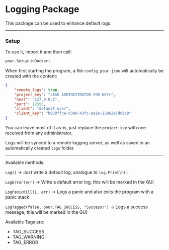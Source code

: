 # Logging Package

This package can be used to enhance default logs.

---



### Setup

To use it, import it and then call:

```go
pour.Setup(inDocker)
```


When first starting the program, a file `config_pour.json` will automatically be created with the content:


```json
{
	"remote_logs": true, 
	"project_key": "<ASK ADMINISTRATOR FOR KEY>", 
	"host": "127.0.0.1", 
	"port": 12555, 
	"client": "default_user", 
	"client_key": "b930ffce-d388-43fc-aa1a-13962a7d6bc9" 
}
```

You can leave most of it as-is, just replace the `project_key` with one received from any administrator.

Logs will be synced to a remote logging server, as well as saved in an automatically created `logs` folder.

---

Available methods:

`Log()` -> Just write a default log, analogue to `log.Println()`

`LogError(err)` -> Write a default error log, this will be marked in the GUI

`LogPanicKill(1, err)` -> Logs a panic and also exits the program with a panic stack

`LogTagged(false, pour.TAG_SUCCESS, "Success!")` -> Logs a success message, this will be marked in the GUI

Available Tags are:

* TAG_SUCCESS
* TAG_WARNING
* TAG_ERROR
